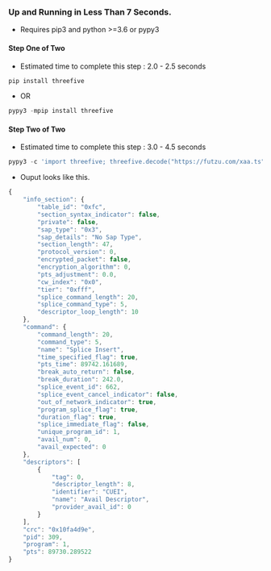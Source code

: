 ### Up and Running in Less Than 7 Seconds.

* Requires pip3 and python >=3.6 or pypy3


#### Step One of Two

* Estimated time to complete this step : 2.0 - 2.5 seconds

```go
pip install threefive
```
* OR
```go
pypy3 -mpip install threefive
```



#### Step Two of Two
*  Estimated time to complete this step : 3.0 - 4.5 seconds 
```js
pypy3 -c 'import threefive; threefive.decode("https://futzu.com/xaa.ts")' 
```

* Ouput looks like this.
```js
{
    "info_section": {
        "table_id": "0xfc",
        "section_syntax_indicator": false,
        "private": false,
        "sap_type": "0x3",
        "sap_details": "No Sap Type",
        "section_length": 47,
        "protocol_version": 0,
        "encrypted_packet": false,
        "encryption_algorithm": 0,
        "pts_adjustment": 0.0,
        "cw_index": "0x0",
        "tier": "0xfff",
        "splice_command_length": 20,
        "splice_command_type": 5,
        "descriptor_loop_length": 10
    },
    "command": {
        "command_length": 20,
        "command_type": 5,
        "name": "Splice Insert",
        "time_specified_flag": true,
        "pts_time": 89742.161689,
        "break_auto_return": false,
        "break_duration": 242.0,
        "splice_event_id": 662,
        "splice_event_cancel_indicator": false,
        "out_of_network_indicator": true,
        "program_splice_flag": true,
        "duration_flag": true,
        "splice_immediate_flag": false,
        "unique_program_id": 1,
        "avail_num": 0,
        "avail_expected": 0
    },
    "descriptors": [
        {
            "tag": 0,
            "descriptor_length": 8,
            "identifier": "CUEI",
            "name": "Avail Descriptor",
            "provider_avail_id": 0
        }
    ],
    "crc": "0x10fa4d9e",
    "pid": 309,
    "program": 1,
    "pts": 89730.289522
}


```
